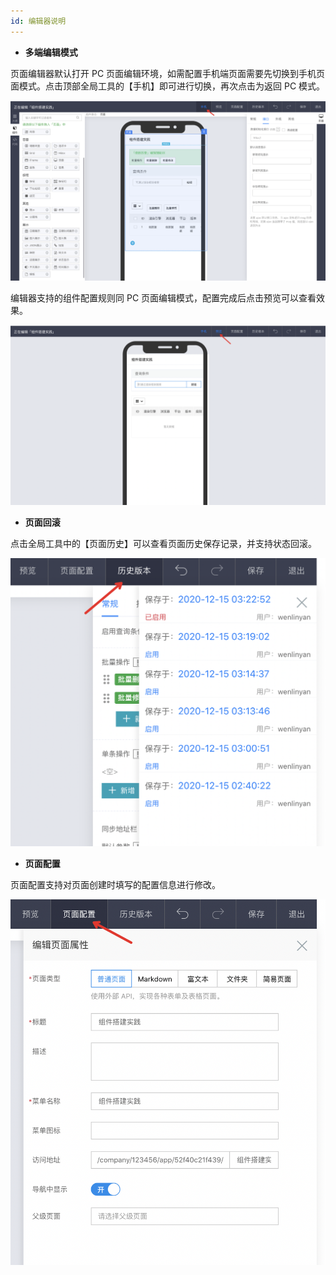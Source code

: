 ```yaml
---
id: 编辑器说明
---
```


- **多端编辑模式**

页面编辑器默认打开 PC 页面编辑环境，如需配置手机端页面需要先切换到手机页面模式。点击顶部全局工具的【手机】即可进行切换，再次点击为返回 PC 模式。

![image.png](/img/页面设计/普通页面设计/编辑器说明/image_369f994.png)

编辑器支持的组件配置规则同 PC 页面编辑模式，配置完成后点击预览可以查看效果。

![image.png](/img/页面设计/普通页面设计/编辑器说明/image_6dbb82d.png)

- **页面回滚**

点击全局工具中的【页面历史】可以查看页面历史保存记录，并支持状态回滚。

![image.png](/img/页面设计/普通页面设计/编辑器说明/image_0c5de0d.png)

- **页面配置**

页面配置支持对页面创建时填写的配置信息进行修改。

![image.png](/img/页面设计/普通页面设计/编辑器说明/image_d89ec90.png)
